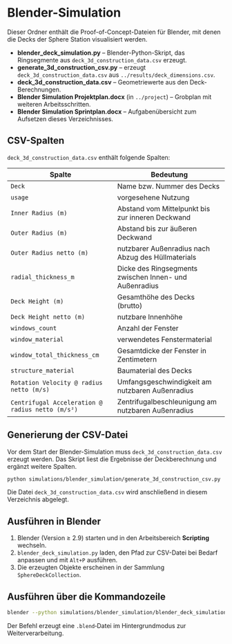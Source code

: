 # Blender-Simulation

Dieser Ordner enthält die Proof-of-Concept-Dateien für Blender, mit denen die Decks der Sphere Station visualisiert werden.

* **blender_deck_simulation.py** – Blender-Python-Skript, das Ringsegmente aus `deck_3d_construction_data.csv` erzeugt.
* **generate_3d_construction_csv.py** – erzeugt `deck_3d_construction_data.csv` aus `../results/deck_dimensions.csv`.
* **deck_3d_construction_data.csv** – Geometriewerte aus den Deck-Berechnungen.
* **Blender Simulation Projektplan.docx** (in `../project`) – Grobplan mit weiteren Arbeitsschritten.
* **Blender Simulation Sprintplan.docx** – Aufgabenübersicht zum Aufsetzen dieses Verzeichnisses.

## CSV-Spalten

`deck_3d_construction_data.csv` enthält folgende Spalten:

| Spalte | Bedeutung |
|-------|-----------|
| `Deck` | Name bzw. Nummer des Decks |
| `usage` | vorgesehene Nutzung |
| `Inner Radius (m)` | Abstand vom Mittelpunkt bis zur inneren Deckwand |
| `Outer Radius (m)` | Abstand bis zur äußeren Deckwand |
| `Outer Radius netto (m)` | nutzbarer Außenradius nach Abzug des Hüllmaterials |
| `radial_thickness_m` | Dicke des Ringsegments zwischen Innen- und Außenradius |
| `Deck Height (m)` | Gesamthöhe des Decks (brutto) |
| `Deck Height netto (m)` | nutzbare Innenhöhe |
| `windows_count` | Anzahl der Fenster |
| `window_material` | verwendetes Fenstermaterial |
| `window_total_thickness_cm` | Gesamtdicke der Fenster in Zentimetern |
| `structure_material` | Baumaterial des Decks |
| `Rotation Velocity @ radius netto (m/s)` | Umfangsgeschwindigkeit am nutzbaren Außenradius |
| `Centrifugal Acceleration @ radius netto (m/s²)` | Zentrifugalbeschleunigung am nutzbaren Außenradius |

## Generierung der CSV-Datei

Vor dem Start der Blender-Simulation muss `deck_3d_construction_data.csv` erzeugt werden. Das Skript liest die Ergebnisse der Deckberechnung und ergänzt weitere Spalten.

```bash
python simulations/blender_simulation/generate_3d_construction_csv.py
```

Die Datei `deck_3d_construction_data.csv` wird anschließend in diesem Verzeichnis abgelegt.

## Ausführen in Blender

1. Blender (Version ≥ 2.9) starten und in den Arbeitsbereich **Scripting** wechseln.
2. `blender_deck_simulation.py` laden, den Pfad zur CSV-Datei bei Bedarf anpassen und mit `Alt+P` ausführen.
3. Die erzeugten Objekte erscheinen in der Sammlung `SphereDeckCollection`.

## Ausführen über die Kommandozeile

```bash
blender --python simulations/blender_simulation/blender_deck_simulation.py --background
```

Der Befehl erzeugt eine `.blend`‑Datei im Hintergrundmodus zur Weiterverarbeitung.
